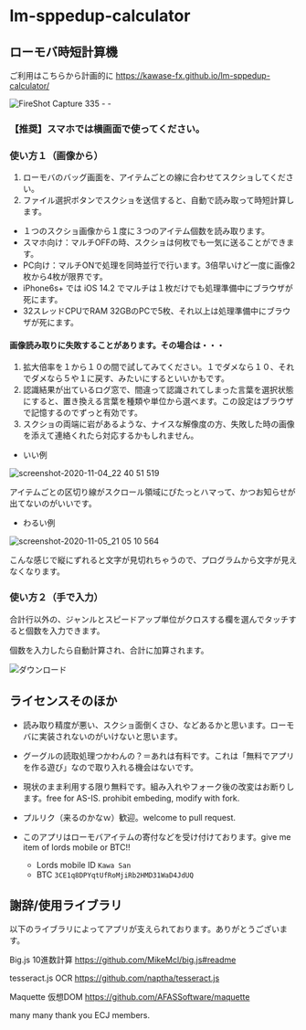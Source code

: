 # lm-sppedup-calculator

## ローモバ時短計算機

ご利用はこちらから計画的に https://kawase-fx.github.io/lm-sppedup-calculator/

![FireShot Capture 335 -  - ](https://user-images.githubusercontent.com/29803517/98297889-7928ce80-1ff8-11eb-877f-50a0ef1450b6.png)

### 【推奨】スマホでは横画面で使ってください。

### 使い方１（画像から）

1. ローモバのバッグ画面を、アイテムごとの線に合わせてスクショしてください。
1. ファイル選択ボタンでスクショを送信すると、自動で読み取って時短計算します。

* １つのスクショ画像から１度に３つのアイテム個数を読み取ります。
* スマホ向け：マルチOFFの時、スクショは何枚でも一気に送ることができます。
* PC向け：マルチONで処理を同時並行で行います。3倍早いけど一度に画像2枚から4枚が限界です。
* iPhone6s+ では iOS 14.2 でマルチは１枚だけでも処理準備中にブラウザが死にます。
* 32スレッドCPUでRAM 32GBのPCで5枚、それ以上は処理準備中にブラウザが死にます。

#### 画像読み取りに失敗することがあります。その場合は・・・

1. 拡大倍率を１から１０の間で試してみてください。１でダメなら１０、それでダメなら５や１に戻す、みたいにするといいかもです。
1. 認識結果が出ているログ窓で、間違って認識されてしまった言葉を選択状態にすると、置き換える言葉を種類や単位から選べます。この設定はブラウザで記憶するのでずっと有効です。
1. スクショの両端に岩があるような、ナイスな解像度の方、失敗した時の画像を添えて連絡くれたら対応するかもしれません。

* いい例

![screenshot-2020-11-04_22 40 51 519](https://user-images.githubusercontent.com/29803517/98238903-71423d80-1faa-11eb-9fc9-a38c0c0ce806.png)

アイテムごとの区切り線がスクロール領域にぴたっとハマって、かつお知らせが出てないのがいいです。

* わるい例

![screenshot-2020-11-05_21 05 10 564](https://user-images.githubusercontent.com/29803517/98239002-9df65500-1faa-11eb-9fcb-111e10776a4a.png)

こんな感じで縦にずれると文字が見切れちゃうので、プログラムから文字が見えなくなります。

### 使い方２（手で入力）

合計行以外の、ジャンルとスピードアップ単位がクロスする欄を選んでタッチすると個数を入力できます。

個数を入力したら自動計算され、合計に加算されます。

![ダウンロード](https://user-images.githubusercontent.com/29803517/98239221-f594c080-1faa-11eb-8c99-d32046a38cde.png)

## ライセンスそのほか

* 読み取り精度が悪い、スクショ面倒くさひ、などあるかと思います。ローモバに実装されないのがいけないと思います。
* グーグルの読取処理つかわんの？＝あれは有料です。これは「無料でアプリを作る遊び」なので取り入れる機会はないです。
* 現状のまま利用する限り無料です。組み入れやフォーク後の改変はお断りします。free for AS-IS. prohibit embeding, modify with fork.
* プルリク（来るのかなｗ）歓迎。welcome to pull request.
* このアプリはローモバアイテムの寄付などを受け付けております。give me item of lords mobile or BTC!!

  * Lords mobile ID `Kawa San`
  * BTC `3CE1q8DPYqtUfRoMjiRb2HMD31WaD4JdUQ`

## 謝辞/使用ライブラリ

以下のライブラリによってアプリが支えられております。ありがとうございます。

Big.js 10進数計算
https://github.com/MikeMcl/big.js#readme

tesseract.js OCR
https://github.com/naptha/tesseract.js

Maquette 仮想DOM
https://github.com/AFASSoftware/maquette

many many thank you ECJ members.

